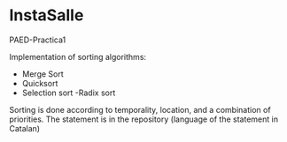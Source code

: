 # InstaSalle
PAED-Practica1

Implementation of sorting algorithms:
 - Merge Sort
 - Quicksort
 - Selection sort
 -Radix sort

Sorting is done according to temporality, location, and a combination of priorities.
The statement is in the repository (language of the statement in Catalan)
